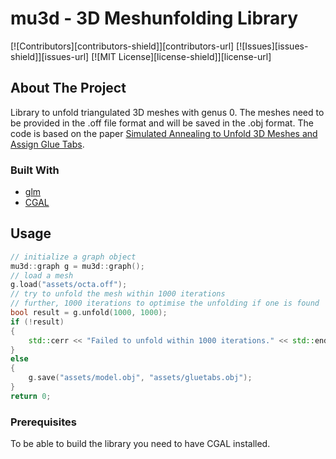 # mu3d - 3D Meshunfolding Library

[![Contributors][contributors-shield]][contributors-url]
[![Issues][issues-shield]][issues-url]
[![MIT License][license-shield]][license-url]

<!-- ABOUT THE PROJECT -->
## About The Project

Library to unfold triangulated 3D meshes with genus 0.
The meshes need to be provided in the .off file format and will be
saved in the .obj format. The code is based on the paper [Simulated Annealing to Unfold 3D Meshes and Assign Glue Tabs](https://otik.uk.zcu.cz/handle/11025/38424).

### Built With

* [glm](https://glm.g-truc.net/0.9.9/index.html)
* [CGAL](https://www.cgal.org/)

<!-- GETTING STARTED -->
## Usage

```C++
// initialize a graph object
mu3d::graph g = mu3d::graph();
// load a mesh
g.load("assets/octa.off");
// try to unfold the mesh within 1000 iterations
// further, 1000 iterations to optimise the unfolding if one is found
bool result = g.unfold(1000, 1000);
if (!result)
{
	std::cerr << "Failed to unfold within 1000 iterations." << std::endl;
}
else
{
	g.save("assets/model.obj", "assets/gluetabs.obj");
}
return 0;
```

<!-- PREREQUISITES -->
### Prerequisites

To be able to build the library you need to have CGAL installed.
